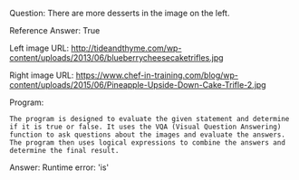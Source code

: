Question: There are more desserts in the image on the left.

Reference Answer: True

Left image URL: http://tideandthyme.com/wp-content/uploads/2013/06/blueberrycheesecaketrifles.jpg

Right image URL: https://www.chef-in-training.com/blog/wp-content/uploads/2015/06/Pineapple-Upside-Down-Cake-Trifle-2.jpg

Program:

```
The program is designed to evaluate the given statement and determine if it is true or false. It uses the VQA (Visual Question Answering) function to ask questions about the images and evaluate the answers. The program then uses logical expressions to combine the answers and determine the final result.
```
Answer: Runtime error: 'is'

